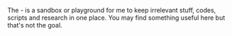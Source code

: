 The - is a sandbox or playground for me to keep irrelevant stuff, codes, scripts and research in one place. You may find something useful here but that's not the goal.
